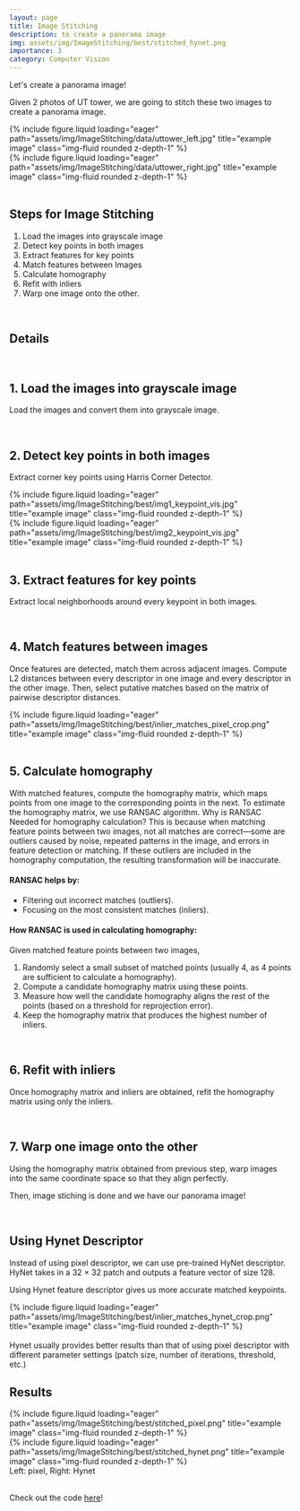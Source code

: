 ```yaml
---
layout: page
title: Image Stitching
description: to create a panorama image
img: assets/img/ImageStitching/best/stitched_hynet.png
importance: 3
category: Computer Vision
---
```

Let's create a panorama image!

Given 2 photos of UT tower, we are going to stitch these two images to create a panorama image.

<div class="row">
    <div class="col-sm mt-3 mt-md-0">
        {% include figure.liquid loading="eager" path="assets/img/ImageStitching/data/uttower_left.jpg" title="example image" class="img-fluid rounded z-depth-1" %}
    </div>
    <div class="col-sm mt-3 mt-md-0">
        {% include figure.liquid loading="eager" path="assets/img/ImageStitching/data/uttower_right.jpg" title="example image" class="img-fluid rounded z-depth-1" %}
    </div>
</div>

<br>

## Steps for Image Stitching

1. Load the images into grayscale image
2. Detect key points in both images
3. Extract features for key points
4. Match features between Images
5. Calculate homography
6. Refit with inliers
7. Warp one image onto the other.

<br>

## Details

<br>

## 1. Load the images into grayscale image
Load the images and convert them into grayscale image.

<br>

## 2. Detect key points in both images

Extract corner key points using Harris Corner Detector.

<div class="row">
    <div class="col-sm mt-3 mt-md-0">
        {% include figure.liquid loading="eager" path="assets/img/ImageStitching/best/img1_keypoint_vis.jpg" title="example image" class="img-fluid rounded z-depth-1" %}
    </div>
    <div class="col-sm mt-3 mt-md-0">
        {% include figure.liquid loading="eager" path="assets/img/ImageStitching/best/img2_keypoint_vis.jpg" title="example image" class="img-fluid rounded z-depth-1" %}
    </div>
</div>

<br>

## 3. Extract features for key points

Extract local neighborhoods around every keypoint in both images.

<br>

## 4. Match features between images

Once features are detected, match them across adjacent images. Compute L2 distances between every descriptor in one image and every descriptor in the other image. Then, select putative matches based on the matrix of pairwise descriptor distances.

<div class="col-sm mt-3 mt-md-0">
        {% include figure.liquid loading="eager" path="assets/img/ImageStitching/best/inlier_matches_pixel_crop.png" title="example image" class="img-fluid rounded z-depth-1" %}
</div>

<br>

## 5. Calculate homography
With matched features, compute the homography matrix, which maps points from one image to the corresponding points in the next. To estimate the homography matrix, we use RANSAC algorithm. 
Why is RANSAC Needed for homography calculation?
This is because when matching feature points between two images, not all matches are correct—some are outliers caused by noise, repeated patterns in the image, and errors in feature detection or matching.
If these outliers are included in the homography computation, the resulting transformation will be inaccurate. 

#### RANSAC helps by:
- Filtering out incorrect matches (outliers).
- Focusing on the most consistent matches (inliers).

#### How RANSAC is used in calculating homography:
Given matched feature points between two images,

1. Randomly select a small subset of matched points (usually 4, as 4 points are sufficient to calculate a homography).
2. Compute a candidate homography matrix using these points. 
3. Measure how well the candidate homography aligns the rest of the points (based on a threshold for reprojection error).
4. Keep the homography matrix that produces the highest number of inliers.

<br>

## 6. Refit with inliers
Once homography matrix and inliers are obtained, refit the homography matrix using only the inliers.

<br>

## 7. Warp one image onto the other

Using the homography matrix obtained from previous step, warp images into the same coordinate space so that they align perfectly.


Then, image stiching is done and we have our panorama image!

<br>

## Using Hynet Descriptor
Instead of using pixel descriptor, we can use pre-trained HyNet descriptor. HyNet takes in a 32 × 32 patch and outputs a feature vector of size 128.

Using Hynet feature descriptor gives us more accurate matched keypoints.

<div class="col-sm mt-3 mt-md-0">
        {% include figure.liquid loading="eager" path="assets/img/ImageStitching/best/inlier_matches_hynet_crop.png" title="example image" class="img-fluid rounded z-depth-1" %}
</div>

<br>
Hynet usually provides better results than that of using pixel descriptor with different parameter settings (patch size, number of iterations, threshold, etc.)

<br>

## Results

<div class="row">
    <div class="col-sm mt-3 mt-md-0">
            {% include figure.liquid loading="eager" path="assets/img/ImageStitching/best/stitched_pixel.png" title="example image" class="img-fluid rounded z-depth-1" %}
    </div>
    <div class="col-sm mt-3 mt-md-0">
            {% include figure.liquid loading="eager" path="assets/img/ImageStitching/best/stitched_hynet.png" title="example image" class="img-fluid rounded z-depth-1" %}
    </div>
</div>
<div class="caption">
    Left: pixel, Right: Hynet
</div>

<br>

Check out the code <a href="https://github.com/dayoonsuh/Image-Stitching">here</a>!